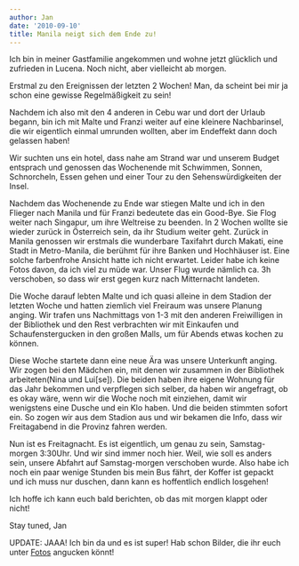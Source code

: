 ```yaml
---
author: Jan
date: '2010-09-10'
title: Manila neigt sich dem Ende zu!
---
```


Ich bin in meiner Gastfamilie angekommen und wohne jetzt glücklich und
zufrieden in Lucena. Noch nicht, aber vielleicht ab morgen.

Erstmal zu den Ereignissen der letzten 2 Wochen! Man, da scheint bei mir ja
schon eine gewisse Regelmäßigkeit zu sein!

Nachdem ich also mit den 4 anderen in Cebu war und dort der Urlaub begann, bin
ich mit Malte und Franzi weiter auf eine kleinere Nachbarinsel, die wir
eigentlich einmal umrunden wollten, aber im Endeffekt dann doch gelassen haben!

Wir suchten uns ein hotel, dass nahe am Strand war und unserem Budget entsprach
und genossen das Wochenende mit Schwimmen, Sonnen, Schnorcheln, Essen gehen und
einer Tour zu den Sehenswürdigkeiten der Insel.

Nachdem das Wochenende zu Ende war stiegen Malte und ich in den Flieger nach
Manila und für Franzi bedeutete das ein Good-Bye. Sie Flog weiter nach
Singapur, um ihre Weltreise zu beenden. In 2 Wochen wollte sie wieder zurück
in Österreich sein, da ihr Studium weiter geht. Zurück in Manila genossen wir
erstmals die wunderbare Taxifahrt durch Makati, eine Stadt in Metro-Manila, die
berühmt für ihre Banken und Hochhäuser ist. Eine solche farbenfrohe Ansicht
hatte ich nicht erwartet. Leider habe ich keine Fotos davon, da ich viel zu
müde war. Unser Flug wurde nämlich ca. 3h verschoben, so dass wir erst gegen
kurz nach Mitternacht landeten.

Die Woche darauf lebten Malte und ich quasi alleine in dem Stadion der letzten
Woche und hatten ziemlich viel Freiraum was unsere Planung anging. Wir trafen
uns Nachmittags von 1-3 mit den anderen Freiwilligen in der Bibliothek und den
Rest verbrachten wir mit Einkaufen und Schaufenstergucken in den großen Malls,
um für Abends etwas kochen zu können.

Diese Woche startete dann eine neue Ära was unsere Unterkunft anging. Wir
zogen bei den Mädchen ein, mit denen wir zusammen in der Bibliothek
arbeiteten(Nina und Lui[se]). Die beiden haben ihre eigene Wohnung für das Jahr
bekommen und verpflegen sich selber, da haben wir angefragt, ob es okay wäre,
wenn wir die Woche noch mit einziehen, damit wir wenigstens eine Dusche und ein
Klo haben. Und die beiden stimmten sofort ein. So zogen wir aus dem Stadion aus
und wir bekamen die Info, dass wir Freitagabend in die Provinz fahren werden.

Nun ist es Freitagnacht. Es ist eigentlich, um genau zu sein, Samstag-morgen
3:30Uhr. Und wir sind immer noch hier. Weil, wie soll es anders sein, unsere
Abfahrt auf Samstag-morgen verschoben wurde. Also habe ich noch ein paar wenige
Stunden bis mein Bus fährt, der Koffer ist gepackt und ich muss nur duschen,
dann kann es hoffentlich endlich losgehen!

Ich hoffe ich kann euch bald berichten, ob das mit morgen klappt oder nicht!

Stay tuned, Jan

UPDATE: JAAA! Ich bin da und es ist super! Hab schon Bilder, die ihr euch unter [Fotos](/images/pueblo-por-la-playa/) angucken könnt!
